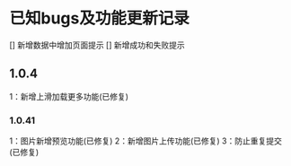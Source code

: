 <!--
 * @Description: 版本更新记录
 * @Author: panrui
 * @Date: 2023-11-02 21:32:25
 * @LastEditTime: 2023-11-13 20:12:05
 * @LastEditors: panrui
 * 不忘初心,不负梦想
-->

# 已知bugs及功能更新记录
[] 新增数据中增加页面提示
[] 新增成功和失败提示

## 1.0.4
1：新增上滑加载更多功能(已修复)

### 1.0.41
1：图片新增预览功能(已修复)
2：新增图片上传功能(已修复)
3：防止重复提交(已修复)